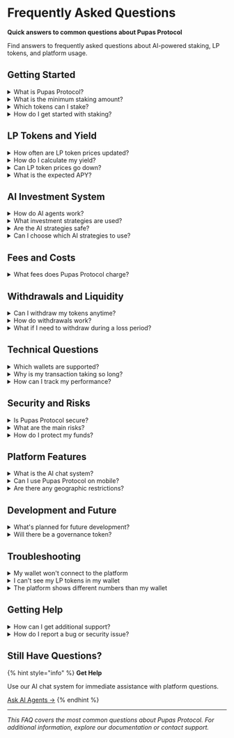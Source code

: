 # Frequently Asked Questions

**Quick answers to common questions about Pupas Protocol**

Find answers to frequently asked questions about AI-powered staking, LP tokens, and platform usage.

## Getting Started

<details>
<summary>What is Pupas Protocol?</summary>

Pupas Protocol is an AI-powered staking platform for USDTu and USDT-ERC20 tokens on Waves blockchain. Users stake tokens, receive LP tokens, and earn yield through AI-managed fund allocation across DeFi protocols.
</details>

<details>
<summary>What is the minimum staking amount?</summary>

There is **no minimum staking amount**. You can stake any amount of USDTu or USDT-ERC20 tokens to participate in Pupas Protocol. This makes the protocol accessible to all users regardless of their budget size.
</details>

<details>
<summary>Which tokens can I stake?</summary>

You can stake:
- **USDTu** (Waves native): Contract `34N9YcEETLWn93qYQ64EsP1x89tSruJU44RrEMSXXEPJ`
- **USDT-ERC20** (Ethereum): Bridged to Waves via gateway

Both tokens provide the same staking experience through the unified platform interface.
</details>

<details>
<summary>How do I get started with staking?</summary>

1. **Connect Wallet**: Visit pupas.ai/staking and connect your Waves wallet
2. **Prepare Funds**: Ensure you have USDTu/USDT-ERC20 and WAVES for transaction fees
3. **Stake Tokens**: Enter amount, select token type, and confirm transaction
4. **Receive LP Tokens**: LP tokens representing your stake are minted to your wallet
5. **Monitor Performance**: Track your yield through LP token price changes
</details>

## LP Tokens and Yield

<details>
<summary>How often are LP token prices updated?</summary>

LP token prices update **hourly** via the oracle system using the `updateLpPrice` smart contract method. The price calculation follows:

**LP Price = Total Pool Balance ÷ Total LP Tokens**

Price updates are recorded on-chain and visible through the platform dashboard.
</details>

<details>
<summary>How do I calculate my yield?</summary>

Your yield comes from LP token price appreciation:

```ride
# Example calculation (pseudocode for demonstration)
let initialLpPrice = 1000000  # 1.00 with 6 decimals
let currentLpPrice = 1150000  # 1.15 with 6 decimals
let yieldPercent = fraction((currentLpPrice - initialLpPrice), 100, initialLpPrice)
# Result: 15% gain

# Your portfolio value
let yourLpTokens = 1000000000  # 1000 LP tokens (6 decimals)
let portfolioValue = fraction(yourLpTokens, currentLpPrice, Scale6)
```
</details>

<details>
<summary>Can LP token prices go down?</summary>

**Yes**, LP token prices can decrease if AI strategies result in losses. The protocol doesn't guarantee profits and investments may lose value during adverse market conditions. Only stake what you can afford to lose.
</details>

<details>
<summary>What is the expected APY?</summary>

Based on historical performance:
- **Average APY**: 12-16%
- **Range**: 8-20% depending on market conditions
- **Risk Level**: Medium (volatility around 12.5%)

Performance varies with market conditions and AI strategy effectiveness.
</details>

## AI Investment System

<details>
<summary>How do AI agents work?</summary>

The AI system uses multiple agents for different functions:

1. **Investment Agent**: Manages fund allocation across DeFi protocols
2. **Risk Agent**: Monitors exposure and implements safeguards
3. **Oracle Agent**: Provides price data for LP token pricing
4. **Chat Agents**: Four specialized assistants for user support

All agents work together to optimize returns while managing risk.
</details>

<details>
<summary>What investment strategies are used?</summary>

AI agents focus on DeFi opportunities including:
- Lending protocol optimization
- Staking opportunities
- Yield farming strategies

Specific strategies and allocations are managed automatically by the AI system.
</details>

<details>
<summary>Are the AI strategies safe?</summary>

AI strategies include multiple risk management features:
- **Position Limits**: Maximum 25% of pool per strategy
- **Stop Losses**: 5% stop-loss on individual positions
- **Diversification**: Spread across multiple uncorrelated strategies
- **Real-time Monitoring**: Instant system health checks

However, all investment strategies involve risk and potential losses.
</details>

<details>
<summary>Can I choose which AI strategies to use?</summary>

Currently, the AI system automatically allocates funds across strategies for optimal risk-adjusted returns. **Custom strategy selection** is planned for Q4 2025 as part of the governance token launch.
</details>

## Fees and Costs

<details>
<summary>What fees does Pupas Protocol charge?</summary>

- **Protocol Fee**: 0.3% of stake amount (sent to treasury at staking)
- **Network Fees**: Standard Waves blockchain transaction fees
- **No Withdrawal Fees**: No fee to unstake tokens

The protocol fee is deducted from your stake amount and sent to the treasury when you stake.
</details>

## Withdrawals and Liquidity

<details>
<summary>Can I withdraw my tokens anytime?</summary>

**Yes**, you can withdraw anytime. The withdrawal process burns your LP tokens and returns USDTu/USDT-ERC20 at the current LP token price. Withdrawal timing may vary based on available liquidity and AI position management.
</details>

<details>
<summary>How do withdrawals work?</summary>

1. **Burn LP Tokens**: Your LP tokens are destroyed
2. **Calculate Return**: `USDTu/USDT-ERC20 Return = LP Tokens × Current LP Price`
3. **Transfer Funds**: USDTu/USDT-ERC20 transferred to your wallet
4. **Update Pool**: Total LP supply decreases, pool balance adjusts

You receive the current LP token price at time of withdrawal.
</details>

<details>
<summary>What if I need to withdraw during a loss period?</summary>

You can always withdraw, but you'll receive the current LP token price, which may be lower than your initial stake if AI strategies have lost money. Consider market conditions and your risk tolerance before withdrawing during volatile periods.
</details>

## Technical Questions

<details>
<summary>Which wallets are supported?</summary>

Any Waves-compatible wallet including:
- **Waves.Exchange** (web wallet)
- **Waves Keeper** (browser extension)
- **WX Network** (mobile and web)
- **Ledger** (hardware wallet with Waves app)
- **Other Waves wallets**
</details>

<details>
<summary>Why is my transaction taking so long?</summary>

Waves blockchain typically confirms transactions in ~1 minute. Delays may occur due to:
- **Network Congestion**: High transaction volume
- **Low Fees**: Insufficient WAVES for transaction fees
- **Wallet Issues**: Connection problems with your wallet

Check transaction status on [Waves Explorer](https://wavesexplorer.com) using your transaction hash.
</details>

<details>
<summary>How can I track my performance?</summary>

Monitor your staking performance through:
- **Platform Dashboard**: Real-time LP price and portfolio value
- **Transaction History**: Record of stakes and withdrawals
- **AI Chat System**: Ask agents for performance analysis
- **On-chain Data**: All transactions visible on Waves blockchain
</details>

## Security and Risks

<details>
<summary>Is Pupas Protocol secure?</summary>

Security measures include:
- **Audited Smart Contracts**: Professional security reviews completed
- **Multi-signature Controls**: Critical operations require multiple signatures
- **Timelock Mechanisms**: Administrative functions have delays
- **Emergency Procedures**: Circuit breakers for unusual conditions

However, DeFi protocols always involve smart contract risks.
</details>

<details>
<summary>What are the main risks?</summary>

**Smart Contract Risk**: Potential vulnerabilities in protocol code
**Market Risk**: AI strategies may lose money in adverse conditions
**Liquidity Risk**: Withdrawals may face delays during high demand
**Technology Risk**: System failures or bugs could impact operations

Only stake what you can afford to lose.
</details>

<details>
<summary>How do I protect my funds?</summary>

**Security Best Practices**:
- Never share private keys or seed phrases
- Use hardware wallets for large amounts
- Verify contract addresses before transactions
- Be cautious of phishing attempts
- Keep wallet software updated

The protocol includes security measures but users must also practice good security habits.
</details>

## Platform Features

<details>
<summary>What is the AI chat system?</summary>

The AI chat features four specialized agents:
- **General Support**: Platform navigation and basic questions
- **Yield Analytics**: Performance insights and explanations
- **Technical Support**: Transaction help and troubleshooting
- **Security & Risk**: Risk assessment and security guidance

Available at pupas.ai/assistant for user assistance.
</details>

<details>
<summary>Can I use Pupas Protocol on mobile?</summary>

Yes, the platform is mobile-responsive and works on mobile devices through web browsers. Access the same functionality as desktop users.
</details>

<details>
<summary>Are there any geographic restrictions?</summary>

Pupas Protocol is accessible globally, but users must comply with their local regulations regarding cryptocurrency and DeFi participation. We recommend consulting local legal advice if unsure about regulatory compliance.
</details>

## Development and Future

<details>
<summary>What's planned for future development?</summary>

The protocol continues development with focus on:
- Enhanced AI capabilities
- Improved user interface
- Additional security measures
- Community feedback integration

See the [Development Roadmap](../protocol/roadmap.md) for current development phases.
</details>

<details>
<summary>Will there be a governance token?</summary>

**Yes**, a governance token is planned for **Q4 2025**. Token holders will be able to:
- Vote on protocol parameters and fee structures
- Select AI investment strategies
- Propose new features and improvements
- Participate in revenue sharing (under consideration)
</details>

## Troubleshooting

<details>
<summary>My wallet won't connect to the platform</summary>

**Common Solutions**:
1. **Refresh Page**: Clear browser cache and reload
2. **Check Network**: Ensure wallet is set to Waves mainnet
3. **Update Wallet**: Use latest version of wallet software
4. **Try Different Browser**: Some wallets work better in specific browsers
5. **Disable Ad Blockers**: May interfere with wallet connections

Contact support if issues persist.
</details>

<details>
<summary>I can't see my LP tokens in my wallet</summary>

LP tokens may not appear automatically in all wallets. To add them manually:
1. **Find Contract Address**: Get LP token contract from platform
2. **Add Custom Token**: Use wallet's "Add Token" feature
3. **Enter Details**: Contract address and token information
4. **Refresh Wallet**: LP tokens should now be visible

Your tokens are safe on the blockchain even if not visible in wallet interface.
</details>

<details>
<summary>The platform shows different numbers than my wallet</summary>

**Possible Causes**:
- **Price Updates**: LP prices update hourly, wallet may show outdated value
- **Network Sync**: Blockchain sync delays between platform and wallet
- **Display Precision**: Different decimal precision in calculations

Use the platform dashboard for most accurate, real-time information.
</details>

## Getting Help

<details>
<summary>How can I get additional support?</summary>

**Support Options**:
- **AI Chat**: pupas.ai/assistant - Automated support system
- **Community Channels**: Discord and Telegram for discussions
- **Documentation**: Comprehensive guides and tutorials
- **Direct Contact**: Email support for complex issues

Start with AI chat for immediate assistance.
</details>

<details>
<summary>How do I report a bug or security issue?</summary>

**Bug Reports**: Use community channels or contact support directly

**Security Issues**: 
- Report security concerns through appropriate channels
- Provide detailed information about potential issues
- Follow responsible disclosure practices

Security reports are taken seriously and investigated promptly.
</details>

## Still Have Questions?

{% hint style="info" %}
**Get Help**

Use our AI chat system for immediate assistance with platform questions.

[Ask AI Agents →](https://pupas.ai/assistant)
{% endhint %}

---

*This FAQ covers the most common questions about Pupas Protocol. For additional information, explore our documentation or contact support.*